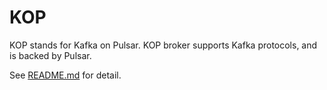 # KOP

KOP stands for Kafka on Pulsar. KOP broker supports Kafka protocols, and is backed by Pulsar.

See [README.md](https://github.com/streamnative/kop/blob/master/README.md) for detail.
